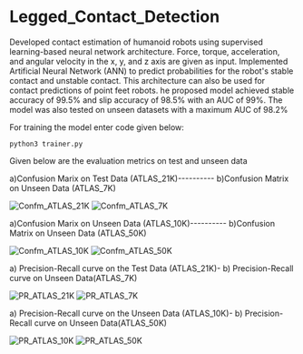 # Legged_Contact_Detection
Developed contact estimation of humanoid robots using supervised learning-based neural network 
architecture. Force, torque, acceleration, and angular velocity in the x, y, and z axis are given as input.
Implemented Artificial Neural Network (ANN) to predict probabilities for the robot's stable contact and 
unstable contact. This architecture can also be used for contact predictions of point feet robots.
he proposed model achieved stable accuracy of 99.5% and slip accuracy of 98.5% with an AUC of 99%.
The model was also tested on unseen datasets with a maximum AUC of 98.2%


For training the model enter code given below:

```
python3 trainer.py
```



Given below are the evaluation metrics on test and unseen data

a)Confusion Marix on Test Data (ATLAS_21K)----------                                      b)Confusion Matrix on Unseen Data (ATLAS_7K)

![Confm_ATLAS_21K](https://user-images.githubusercontent.com/111289395/211140436-b2ee1f67-eff1-4081-95c1-9d34085d09d5.png)               ![Confm_ATLAS_7K](https://user-images.githubusercontent.com/111289395/211140526-26f54557-5fdf-4b71-ae7c-7d4eac3bcd39.png)
           
a)Confusion Marix on Unseen Data (ATLAS_10K)----------                                      b)Confusion Matrix on Unseen Data (ATLAS_50K)

![Confm_ATLAS_10K](https://user-images.githubusercontent.com/111289395/211140659-c5c479df-2ba0-451c-8b42-afdd31c7e4e2.png)              ![Confm_ATLAS_50K](https://user-images.githubusercontent.com/111289395/211140673-98eea52a-ec0b-40d6-94cd-93ad9626db08.png)

a) Precision-Recall curve on the Test Data (ATLAS_21K)-                         b) Precision-Recall curve on Unseen Data(ATLAS_7K) 
                           
![PR_ATLAS_21K](https://user-images.githubusercontent.com/111289395/211140959-ff04e751-da75-45a6-be49-2b93fe26588e.png)                  ![PR_ATLAS_7K](https://user-images.githubusercontent.com/111289395/211140967-9a2d20b2-692d-420d-8e1a-46f4db4a6ab6.png)

a) Precision-Recall curve on the Unseen Data (ATLAS_10K)-                        b) Precision-Recall curve on Unseen Data(ATLAS_50K)  

![PR_ATLAS_10K](https://user-images.githubusercontent.com/111289395/211140986-428fb62c-99b9-49c9-98d6-7ff51aed3383.png)                  ![PR_ATLAS_50K](https://user-images.githubusercontent.com/111289395/211141003-0effe74a-d1dd-4bf3-b79e-c6d99f98d0f8.png)



 


